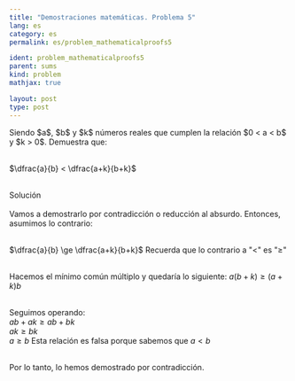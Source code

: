 ```yaml
---
title: "Demostraciones matemáticas. Problema 5"
lang: es
category: es
permalink: es/problem_mathematicalproofs5

ident: problem_mathematicalproofs5
parent: sums
kind: problem
mathjax: true

layout: post
type: post
---
```


<div>
Siendo $a$, $b$ y $k$ números reales que cumplen la relación $0 < a < b$ y $k > 0$. Demuestra que:<br><br>

$\dfrac{a}{b} < \dfrac{a+k}{b+k}$<br><br>

<div class="bcblue\ boxdissap">
Solución
</div><br>

<div class="dissap">
Vamos a demostrarlo por contradicción o reducción al absurdo. Entonces, asumimos lo contrario: <br><br>

$\dfrac{a}{b} \ge \dfrac{a+k}{b+k}$ Recuerda que lo contrario a "$<$" es "$\ge$"<br><br>

Hacemos el mínimo común múltiplo y quedaría lo siguiente: $a(b+k) \ge (a+k)b$<br><br>

Seguimos operando:<br> $ab + ak \ge ab + bk$  <br>  $ak \ge bk$ <br>  $a \ge b$ Esta relación es falsa porque sabemos que $a < b$ <br><br>

Por lo tanto, lo hemos demostrado por contradicción.
	
</div>
